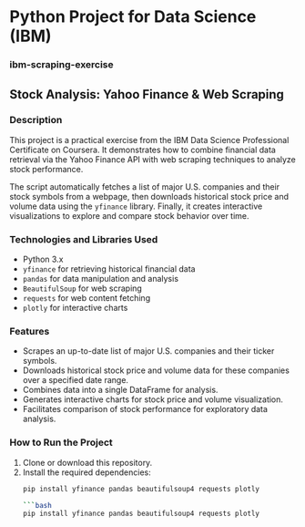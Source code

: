 # Python Project for Data Science (IBM)  
### ibm-scraping-exercise

## Stock Analysis: Yahoo Finance & Web Scraping

### Description

This project is a practical exercise from the IBM Data Science Professional Certificate on Coursera. It demonstrates how to combine financial data retrieval via the Yahoo Finance API with web scraping techniques to analyze stock performance.

The script automatically fetches a list of major U.S. companies and their stock symbols from a webpage, then downloads historical stock price and volume data using the `yfinance` library. Finally, it creates interactive visualizations to explore and compare stock behavior over time.

### Technologies and Libraries Used

- Python 3.x  
- `yfinance` for retrieving historical financial data  
- `pandas` for data manipulation and analysis  
- `BeautifulSoup` for web scraping  
- `requests` for web content fetching  
- `plotly` for interactive charts  

### Features

- Scrapes an up-to-date list of major U.S. companies and their ticker symbols.  
- Downloads historical stock price and volume data for these companies over a specified date range.  
- Combines data into a single DataFrame for analysis.  
- Generates interactive charts for stock price and volume visualization.  
- Facilitates comparison of stock performance for exploratory data analysis.  

### How to Run the Project

1. Clone or download this repository.  
2. Install the required dependencies:  
   ```bash
   pip install yfinance pandas beautifulsoup4 requests plotly

   ```bash
   pip install yfinance pandas beautifulsoup4 requests plotly
